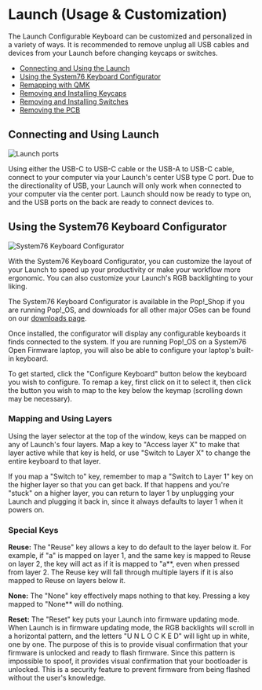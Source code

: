 # Launch (Usage & Customization)

The Launch Configurable Keyboard can be customized and personalized in a variety of ways. It is recommended to remove unplug all USB cables and devices from your Launch before changing keycaps or switches.

- [Connecting and Using the Launch](#connecting-and-using-launch)
- [Using the System76 Keyboard Configurator](#using-the-system76-keyboard-configurator)
- [Remapping with QMK](#remapping-with-qmk)
- [Removing and Installing Keycaps](#removing-and-installing-keycaps)
- [Removing and Installing Switches](#removing-and-installing-switches)
- [Removing the PCB](#removing-the-pcb)

## Connecting and Using Launch

![Launch ports](./img/launch-ports.png)

Using either the USB-C to USB-C cable or the USB-A to USB-C cable, connect to your computer via your Launch's center USB type C port. Due to the directionality of USB, your Launch will only work when connected to your computer via the center port. Launch should now be ready to type on, and the USB ports on the back are ready to connect devices to.

## Using the System76 Keyboard Configurator

![System76 Keyboard Configurator](./img/configurator.webp)

With the System76 Keyboard Configurator, you can customize the layout of your Launch to speed up your productivity or make your workflow more ergonomic. You can also customize your Launch's RGB backlighting to your liking.

The System76 Keyboard Configurator is available in the Pop!\_Shop if you are running Pop!\_OS, and downloads for all other major OSes can be found on our [downloads page](https://system76.com/accessories/launch/download).

Once installed, the configurator will display any configurable keyboards it finds connected to the system. If you are running Pop!\_OS on a System76 Open Firmware laptop, you will also be able to configure your laptop's built-in keyboard. 

To get started, click the "Configure Keyboard" button below the keyboard you wish to configure. To remap a key, first click on it to select it, then click the button you wish to map to the key below the keymap (scrolling down may be necessary). 

### Mapping and Using Layers

Using the layer selector at the top of the window, keys can be mapped on any of Launch's four layers. Map a key to "Access layer X" to make that layer active while that key is held, or use "Switch to Layer X" to change the entire keyboard to that layer. 

If you map a "Switch to" key, remember to map a "Switch to Layer 1" key on the higher layer so that you can get back. If that happens and you're "stuck" on a higher layer, you can return to layer 1 by unplugging your Launch and plugging it back in, since it always defaults to layer 1 when it powers on. 

### Special Keys

**Reuse:** The "Reuse" key allows a key to do default to the layer below it. For example, if "a" is mapped on layer 1, and the same key is mapped to Reuse on layer 2, the key will act as if it is mapped to "a**, even when pressed from layer 2. The Reuse key will fall through multiple layers if it is also mapped to Reuse on layers below it.

**None:** The "None" key effectively maps nothing to that key. Pressing a key mapped to "None** will do nothing. 

**Reset:** The "Reset" key puts your Launch into firmware updating mode. When Launch is in firmware updating mode, the RGB backlights will scroll in a horizontal pattern, and the letters "U N L O C K E D" will light up in white, one by one. The purpose of this is to provide visual confirmation that your firmware is unlocked and ready to flash firmware. Since this pattern is impossible to spoof, it provides visual confirmation that your bootloader is unlocked. This is a security feature to prevent firmware from being flashed without the user's knowledge.
